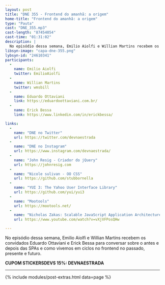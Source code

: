 ```yaml
---
layout: post
title: "DNE 355 - Frontend do amanhã: a origem"
home-title: "Frontend do amanhã: a origem"
type: "Pauta"
cast: "DNE_355.mp3"
cast-length: "87454054"
cast-time: "01:31:02"
description: |
  No episódio dessa semana, Emilio Aiolfi e Willian Martins recebem os convidados Eduardo Ottaviani e Erick Bessa para conversar sobre o antes e depois das SPAs e como vivemos em ciclos no frontend no passado, presente e futuro.
libsyn-image: "capa-dne-355.png"
lybsyn-id: "24610341"
participants:
  -
    name: Emilio Aiolfi
    twitter: EmilioAiolfi
  -
    name: Willian Martins
    twitter: wmsbill
  -
    name: Eduardo Ottaviani
    link: https://eduardoottaviani.com.br/
  -
    name: Erick Bessa
    link: https://www.linkedin.com/in/erickbessa/

links:
  -
    name: "DNE no Twitter"
    url: https://twitter.com/devnaestrada
  -
    name: "DNE no Instagram"
    url: https://www.instagram.com/devnaestrada/
  -
    name: "John Resig - Criador do jQuery"
    url: https://johnresig.com
  -
    name: "Nicole sulivan - OO CSS"
    url: https://github.com/stubbornella
  -
    name: "YUI 3: The Yahoo User Interface Library"
    url: https://github.com/yui/yui3
  -
    name: "Mootools"
    url: https://mootools.net/
  -
    name: "Nicholas Zakas: Scalable JavaScript Application Architecture"
    url: https://www.youtube.com/watch?v=vXjVFPosQHw

---
```


No episódio dessa semana, Emilio Aiolfi e Willian Martins recebem os convidados Eduardo Ottaviani e Erick Bessa para conversar sobre o antes e depois das SPAs e como vivemos em ciclos no frontend no passado, presente e futuro.

<strong>CUPOM STICKERSDEVS 15%: DEVNAESTRADA</strong>

---

{% include modules/post-extras.html data=page %}

